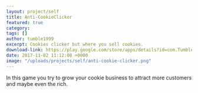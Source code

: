 ```yaml
---
layout: project/self
title: Anti-CookieClicker
featured: true
category:
tags: []
author: tumble1999
excerpt: Cookies clicker but where you sell cookies.
download-link: https://play.google.com/store/apps/details?id=com.TumbleNet.AntiCookieClicker&hl=en
date: 2017-11-02 11:12:08 +0000
image: "/uploads/projects/self/anti-cookie-clicker.png"
---
```

In this game you try to grow your cookie business to attract more customers and maybe even the rich.
